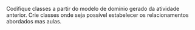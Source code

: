 Codifique classes a partir do modelo de domínio gerado da atividade anterior. Crie classes onde seja possível estabelecer os relacionamentos abordados mas aulas.